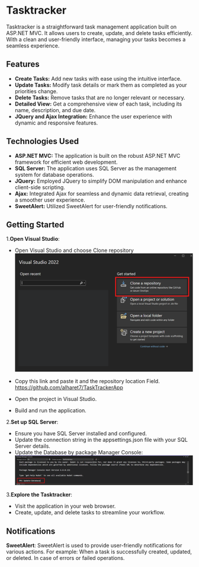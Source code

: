 # Tasktracker

Tasktracker is a straightforward task management application built on ASP.NET MVC. It allows users to create, update, and delete tasks efficiently. With a clean and user-friendly interface, managing your tasks becomes a seamless experience.

## Features

- **Create Tasks:** Add new tasks with ease using the intuitive interface.
- **Update Tasks:** Modify task details or mark them as completed as your priorities change.
- **Delete Tasks:** Remove tasks that are no longer relevant or necessary.
- **Detailed View:** Get a comprehensive view of each task, including its name, description, and due date.
- **JQuery and Ajax Integration:** Enhance the user experience with dynamic and responsive features.

## Technologies Used

- **ASP.NET MVC:** The application is built on the robust ASP.NET MVC framework for efficient web development.
- **SQL Server:** The application uses SQL Server as the management system for database operations.
- **JQuery:** Employed JQuery to simplify DOM manipulation and enhance client-side scripting.
- **Ajax:** Integrated Ajax for seamless and dynamic data retrieval, creating a smoother user experience.
- **SweetAlert:** Utilized SweetAlert for user-friendly notifications.

## Getting Started

1.**Open Visual Studio**:

- Open Visual Studio and  choose Clone repository
![Clone repository](./Assets/VSclone.png)
- Copy this link and paste it and the repository location Field.
https://github.com/alharet7/TaskTrackerApp

- Open the project in Visual Studio.
- Build and run the application.

2.**Set up SQL Server**:

- Ensure you have SQL Server installed and configured.
- Update the connection string in the appsettings.json file with your SQL Server details.
- Update the Database by package Manager Console:
![packageManagerConsole](./Assets/packageManagerConsole.png)

3.**Explore the Tasktracker**:

- Visit the application in your web browser.
- Create, update, and delete tasks to streamline your workflow.

## Notifications
**SweetAlert**: SweetAlert is used to provide user-friendly notifications for various actions. For example:
When a task is successfully created, updated, or deleted.
In case of errors or failed operations.
